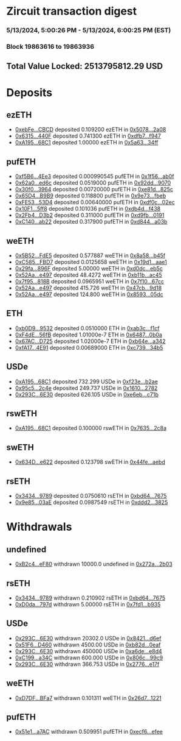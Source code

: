 # Zircuit transaction digest
### 5/13/2024, 5:00:26 PM - 5/13/2024, 6:00:25 PM (EST)
### Block 19863616 to 19863936

## Total Value Locked: 2513795812.29 USD

# Deposits
## ezETH
- [0xebFe...CBCD](https://etherscan.io/address/0xebFe65b40A155350FD5F1Af092b7B00Ffc6ECBCD) deposited 0.109200 ezETH in [0x5078...2a08](https://etherscan.io/tx/0xebFe65b40A155350FD5F1Af092b7B00Ffc6ECBCD)
- [0x6315...440F](https://etherscan.io/address/0x631550179111278B29bd67a88584E6D44acF440F) deposited 0.741300 ezETH in [0xdfb7...f947](https://etherscan.io/tx/0x631550179111278B29bd67a88584E6D44acF440F)
- [0xA195...68C1](https://etherscan.io/address/0xA195ea3C5BB4df15412b986f7Aa0Df23e47468C1) deposited 1.00000 ezETH in [0x5a63...34ff](https://etherscan.io/tx/0xA195ea3C5BB4df15412b986f7Aa0Df23e47468C1)
## pufETH
- [0xf5B6...4Ee3](https://etherscan.io/address/0xf5B675427C93be3Daee3E596a999a07140A64Ee3) deposited 0.000990545 pufETH in [0x1f56...ab0f](https://etherscan.io/tx/0xf5B675427C93be3Daee3E596a999a07140A64Ee3)
- [0x62a0...ed6c](https://etherscan.io/address/0x62a014C6c585B35EAeBA6336fDC36861E11aed6c) deposited 0.0519000 pufETH in [0x92dd...9070](https://etherscan.io/tx/0x62a014C6c585B35EAeBA6336fDC36861E11aed6c)
- [0x30f0...3964](https://etherscan.io/address/0x30f00c98767Fde4686Da6259D4f2b6ce30183964) deposited 0.00720000 pufETH in [0xe81d...825c](https://etherscan.io/tx/0x30f00c98767Fde4686Da6259D4f2b6ce30183964)
- [0x65D4...B9B9](https://etherscan.io/address/0x65D40db9b41553C7bd896286cf2770fc0a89B9B9) deposited 0.118800 pufETH in [0x9e73...fbeb](https://etherscan.io/tx/0x65D40db9b41553C7bd896286cf2770fc0a89B9B9)
- [0xFE53...53D4](https://etherscan.io/address/0xFE53d8d12881F2c7FA6144173717874691A753D4) deposited 0.00640000 pufETH in [0xdf0c...02ec](https://etherscan.io/tx/0xFE53d8d12881F2c7FA6144173717874691A753D4)
- [0x10F1...5ff8](https://etherscan.io/address/0x10F12C2d71CfD9247095a7AB2649551d30D65ff8) deposited 0.101036 pufETH in [0xdb4d...f438](https://etherscan.io/tx/0x10F12C2d71CfD9247095a7AB2649551d30D65ff8)
- [0x2Fb4...D3b2](https://etherscan.io/address/0x2Fb438848062f63B1070fe0F45C1A799787AD3b2) deposited 0.311000 pufETH in [0xd9fb...0191](https://etherscan.io/tx/0x2Fb438848062f63B1070fe0F45C1A799787AD3b2)
- [0xC140...ab22](https://etherscan.io/address/0xC1403A07A384d66490eaD3165B92dC27d3D9ab22) deposited 0.317900 pufETH in [0xd844...a03b](https://etherscan.io/tx/0xC1403A07A384d66490eaD3165B92dC27d3D9ab22)
## weETH
- [0x5B52...FdE5](https://etherscan.io/address/0x5B521B6F33916E190d2e8780c3b86A6E495BFdE5) deposited 0.577887 weETH in [0x8a58...b45f](https://etherscan.io/tx/0x5B521B6F33916E190d2e8780c3b86A6E495BFdE5)
- [0xC585...FBD7](https://etherscan.io/address/0xC585561440bd8EfcA19db195f6596c5aceEBFBD7) deposited 0.0125658 weETH in [0x19d1...aae1](https://etherscan.io/tx/0xC585561440bd8EfcA19db195f6596c5aceEBFBD7)
- [0x29fa...896F](https://etherscan.io/address/0x29fa19CAC407B0a1A83F4593e9eE96AE7be4896F) deposited 5.00000 weETH in [0xd0dc...eb5c](https://etherscan.io/tx/0x29fa19CAC407B0a1A83F4593e9eE96AE7be4896F)
- [0x52Aa...e497](https://etherscan.io/address/0x52Aa899454998Be5b000Ad077a46Bbe360F4e497) deposited 48.4272 weETH in [0xb11b...ac45](https://etherscan.io/tx/0x52Aa899454998Be5b000Ad077a46Bbe360F4e497)
- [0x7f95...818B](https://etherscan.io/address/0x7f9539D3E7Ed67d46BD61bF34628aF354EC3818B) deposited 0.0965951 weETH in [0x7f10...67cc](https://etherscan.io/tx/0x7f9539D3E7Ed67d46BD61bF34628aF354EC3818B)
- [0x52Aa...e497](https://etherscan.io/address/0x52Aa899454998Be5b000Ad077a46Bbe360F4e497) deposited 415.726 weETH in [0x47cb...9d18](https://etherscan.io/tx/0x52Aa899454998Be5b000Ad077a46Bbe360F4e497)
- [0x52Aa...e497](https://etherscan.io/address/0x52Aa899454998Be5b000Ad077a46Bbe360F4e497) deposited 124.800 weETH in [0x8593...05dc](https://etherscan.io/tx/0x52Aa899454998Be5b000Ad077a46Bbe360F4e497)
## ETH
- [0xb0D9...9532](https://etherscan.io/address/0xb0D9Cf48FFEe0A6BDc49954B5E77058CDaFb9532) deposited 0.0510000 ETH in [0xab3c...f1cf](https://etherscan.io/tx/0xb0D9Cf48FFEe0A6BDc49954B5E77058CDaFb9532)
- [0xF4dE...56fB](https://etherscan.io/address/0xF4dE6e19b30F3EFEEF30328ea1e46E29DB7a56fB) deposited 1.01000e-7 ETH in [0x6487...0b0a](https://etherscan.io/tx/0xF4dE6e19b30F3EFEEF30328ea1e46E29DB7a56fB)
- [0x67AC...D725](https://etherscan.io/address/0x67AC19EE061214eEd11d92a36C0165e1251fD725) deposited 1.02000e-7 ETH in [0xb64e...a342](https://etherscan.io/tx/0x67AC19EE061214eEd11d92a36C0165e1251fD725)
- [0xfA17...4E91](https://etherscan.io/address/0xfA1789E3432591739d317e7E2fA0A6F34c394E91) deposited 0.00689000 ETH in [0xc739...34b5](https://etherscan.io/tx/0xfA1789E3432591739d317e7E2fA0A6F34c394E91)
## USDe
- [0xA195...68C1](https://etherscan.io/address/0xA195ea3C5BB4df15412b986f7Aa0Df23e47468C1) deposited 732.299 USDe in [0xf23e...b2ae](https://etherscan.io/tx/0xA195ea3C5BB4df15412b986f7Aa0Df23e47468C1)
- [0x95c5...2c4e](https://etherscan.io/address/0x95c57485D3a630f078F4785eb04aaB0EdF3d2c4e) deposited 249.737 USDe in [0x1610...2782](https://etherscan.io/tx/0x95c57485D3a630f078F4785eb04aaB0EdF3d2c4e)
- [0x293C...6E30](https://etherscan.io/address/0x293C6937D8D82e05B01335F7B33FBA0c8e256E30) deposited 626.105 USDe in [0xe6eb...c71b](https://etherscan.io/tx/0x293C6937D8D82e05B01335F7B33FBA0c8e256E30)
## rswETH
- [0xA195...68C1](https://etherscan.io/address/0xA195ea3C5BB4df15412b986f7Aa0Df23e47468C1) deposited 0.100000 rswETH in [0x7635...2c8a](https://etherscan.io/tx/0xA195ea3C5BB4df15412b986f7Aa0Df23e47468C1)
## swETH
- [0x634D...e622](https://etherscan.io/address/0x634D4f0d3cE5FDDd3D638962557105E1D07be622) deposited 0.123798 swETH in [0x44fe...aebd](https://etherscan.io/tx/0x634D4f0d3cE5FDDd3D638962557105E1D07be622)
## rsETH
- [0x3434...9789](https://etherscan.io/address/0x34349c5569e7B846c3558961552D2202760A9789) deposited 0.0750610 rsETH in [0xbd64...7675](https://etherscan.io/tx/0x34349c5569e7B846c3558961552D2202760A9789)
- [0x9e85...03aE](https://etherscan.io/address/0x9e856D1c484730c49E24C2eF78eFB45AB19D03aE) deposited 0.0987549 rsETH in [0xddd2...3825](https://etherscan.io/tx/0x9e856D1c484730c49E24C2eF78eFB45AB19D03aE)
# Withdrawals
## undefined
- [0xB2c4...eF80](https://etherscan.io/address/0xB2c48ECc1346EEa6698e57734fAE2d871eA4eF80) withdrawn 10000.0 undefined in [0x272a...2b03](https://etherscan.io/tx/0xB2c48ECc1346EEa6698e57734fAE2d871eA4eF80)
## rsETH
- [0x3434...9789](https://etherscan.io/address/0x34349c5569e7B846c3558961552D2202760A9789) withdrawn 0.210902 rsETH in [0xbd64...7675](https://etherscan.io/tx/0x34349c5569e7B846c3558961552D2202760A9789)
- [0xD0da...797d](https://etherscan.io/address/0xD0daa2A855DD7D59f32Fd1F209984f77665F797d) withdrawn 5.00000 rsETH in [0x7fd1...b935](https://etherscan.io/tx/0xD0daa2A855DD7D59f32Fd1F209984f77665F797d)
## USDe
- [0x293C...6E30](https://etherscan.io/address/0x293C6937D8D82e05B01335F7B33FBA0c8e256E30) withdrawn 20302.0 USDe in [0x8421...d6ef](https://etherscan.io/tx/0x293C6937D8D82e05B01335F7B33FBA0c8e256E30)
- [0x51F6...D460](https://etherscan.io/address/0x51F60029edcB049AA1b0AB18C2366e049C8CD460) withdrawn 4500.00 USDe in [0xb82d...0eaf](https://etherscan.io/tx/0x51F60029edcB049AA1b0AB18C2366e049C8CD460)
- [0x293C...6E30](https://etherscan.io/address/0x293C6937D8D82e05B01335F7B33FBA0c8e256E30) withdrawn 450000 USDe in [0xa6de...e8d4](https://etherscan.io/tx/0x293C6937D8D82e05B01335F7B33FBA0c8e256E30)
- [0xC199...a34C](https://etherscan.io/address/0xC1991C8BDA29507991EEB230FF2063C2eA74a34C) withdrawn 600.000 USDe in [0x806c...99c9](https://etherscan.io/tx/0xC1991C8BDA29507991EEB230FF2063C2eA74a34C)
- [0x293C...6E30](https://etherscan.io/address/0x293C6937D8D82e05B01335F7B33FBA0c8e256E30) withdrawn 366.753 USDe in [0x2776...e17f](https://etherscan.io/tx/0x293C6937D8D82e05B01335F7B33FBA0c8e256E30)
## weETH
- [0xD7DF...BFa7](https://etherscan.io/address/0xD7DF7E085214743530afF339aFC420c7c720BFa7) withdrawn 0.101311 weETH in [0x26d7...1221](https://etherscan.io/tx/0xD7DF7E085214743530afF339aFC420c7c720BFa7)
## pufETH
- [0x51e1...a7AC](https://etherscan.io/address/0x51e1fFad58b69de1B19a212043a701242B66a7AC) withdrawn 0.509951 pufETH in [0xecf6...efee](https://etherscan.io/tx/0x51e1fFad58b69de1B19a212043a701242B66a7AC)

